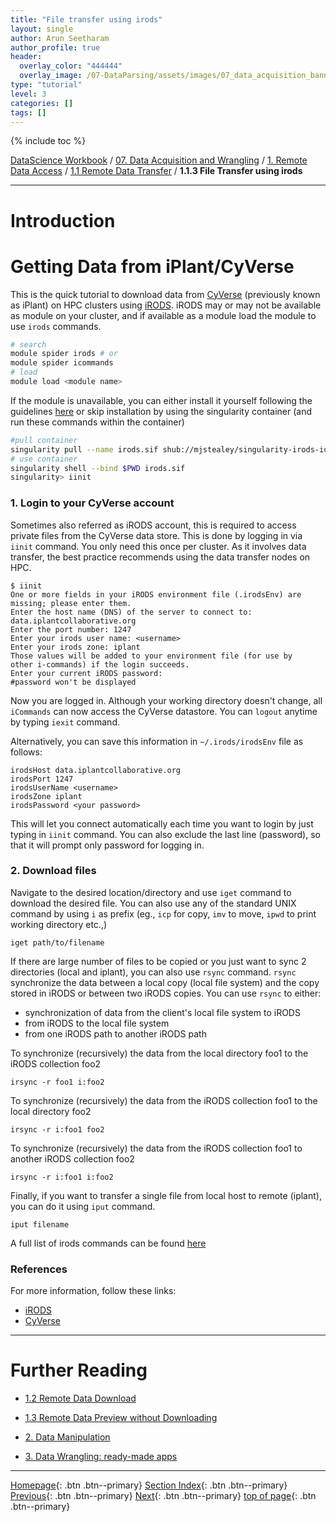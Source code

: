 ```yaml
---
title: "File transfer using irods"
layout: single
author: Arun Seetharam
author_profile: true
header:
  overlay_color: "444444"
  overlay_image: /07-DataParsing/assets/images/07_data_acquisition_banner.png
type: "tutorial"
level: 3
categories: []
tags: []
---
```


{% include toc %}

[DataScience Workbook](https://datascience.101workbook.org/) / [07. Data Acquisition and Wrangling](../00-DataParsing-LandingPage.md) / [1. Remote Data Access](01-remote-data-access.md) / [1.1 Remote Data Transfer](02-0-remote-data-transfer.md) / **1.1.3 File Transfer using irods**

---


# Introduction

# Getting Data from iPlant/CyVerse

This is the quick tutorial to download data from [CyVerse](https://en.wikipedia.org/wiki/IPlant_Collaborative) (previously known as iPlant) on HPC clusters using [iRODS](https://irods.org/). iRODS may or may not be available as module on your cluster, and if available as a module load the module to use `irods` commands.

```bash
# search
module spider irods # or
module spider icommands
# load
module load <module name>
```

If the module is unavailable, you can either install it yourself following the guidelines [here](https://docs.irods.org/master/getting_started/installation/#irods-setup) or skip installation by using the singularity container (and run these commands within the container)

```bash
#pull container
singularity pull --name irods.sif shub://mjstealey/singularity-irods-icommands
# use container
singularity shell --bind $PWD irods.sif
singularity> iinit
```

### 1. Login to your CyVerse account ###

Sometimes also referred as iRODS account, this is required to access private files from the CyVerse data store. This is done by logging in via `iinit` command. You only need this once per cluster. As it involves data transfer, the best practice recommends using the data transfer nodes on HPC.

```
$ iinit
One or more fields in your iRODS environment file (.irodsEnv) are
missing; please enter them.
Enter the host name (DNS) of the server to connect to: data.iplantcollaborative.org
Enter the port number: 1247
Enter your irods user name: <username>
Enter your irods zone: iplant
Those values will be added to your environment file (for use by
other i-commands) if the login succeeds.
Enter your current iRODS password:
#password won't be displayed
```

Now you are logged in. Although your working directory doesn't change, all `iCommands` can now access the CyVerse datastore.
You can `logout` anytime by typing `iexit` command.

Alternatively, you can save this information in `~/.irods/irodsEnv` file as follows:

```
irodsHost data.iplantcollaborative.org
irodsPort 1247
irodsUserName <username>
irodsZone iplant
irodsPassword <your password>
```

This will let you connect automatically each time you want to login by just typing in `iinit` command. You can also exclude the last line (password), so that it will prompt only password for logging in.

### 2. Download files ###

Navigate to the desired location/directory and use `iget` command to download the desired file. You can also use any of the standard UNIX command by using `i` as prefix (eg., `icp` for copy, `imv` to move, `ipwd` to print working directory etc.,)

```
iget path/to/filename
```

 If there are large number of files to be copied or you just want to sync 2 directories (local and iplant), you can also use `rsync` command. `rsync`
synchronize the data between a local copy (local file system) and the copy stored in iRODS or between two iRODS copies. You can use `rsync` to either:
- synchronization of data from the client's local file system to iRODS
- from iRODS to the local file system
- from one iRODS path to another iRODS path

To synchronize (recursively) the data from the local directory foo1 to the iRODS collection foo2

```
irsync -r foo1 i:foo2
```

To synchronize (recursively) the data from the iRODS collection foo1 to the local directory foo2

```
irsync -r i:foo1 foo2
```

To synchronize (recursively) the data from the iRODS collection foo1 to another iRODS collection foo2

```
irsync -r i:foo1 i:foo2
```

Finally, if you want to transfer a single file from local host to remote (iplant), you can do it using `iput` command.

```
iput filename
```

A full list of irods commands can be found [here](https://docs.irods.org/master/icommands/user/)


### References ###
For more information, follow these links:

* [iRODS](https://www.irods.org/index.php/icommands)
* [CyVerse](https://pods.iplantcollaborative.org/wiki/display/start/Using+icommands)





___
# Further Reading
* [1.2 Remote Data Download](03-0-remote-data-download)
* [1.3 Remote Data Preview without Downloading](04-0-remote-data-preview)

* [2. Data Manipulation](../02-DATA-MANIPULATION/01-data-manipulation)
* [3. Data Wrangling: ready-made apps](../03-DATA-WRANGLING-APPS/00-data-wrangling-apps)

___

[Homepage](../../index.md){: .btn  .btn--primary}
[Section Index](../00-DataParsing-LandingPage){: .btn  .btn--primary}
[Previous](02-2-tutorial-copy-ssh){: .btn  .btn--primary}
[Next](03-0-remote-data-download){: .btn  .btn--primary}
[top of page](#introduction){: .btn  .btn--primary}
